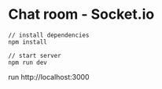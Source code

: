 # Chat room - Socket.io

```
// install dependencies
npm install
```

```
// start server
npm run dev
```

run http://localhost:3000
